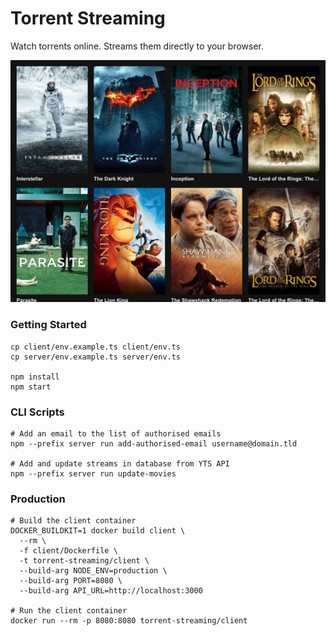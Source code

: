 # Torrent Streaming

Watch torrents online. Streams them directly to your browser.

![Preview](./misc/preview.png)

### Getting Started

```shell
cp client/env.example.ts client/env.ts
cp server/env.example.ts server/env.ts

npm install
npm start
```

### CLI Scripts

```shell
# Add an email to the list of authorised emails
npm --prefix server run add-authorised-email username@domain.tld

# Add and update streams in database from YTS API
npm --prefix server run update-movies
```

### Production

```shell
# Build the client container
DOCKER_BUILDKIT=1 docker build client \
  --rm \
  -f client/Dockerfile \
  -t torrent-streaming/client \
  --build-arg NODE_ENV=production \
  --build-arg PORT=8080 \
  --build-arg API_URL=http://localhost:3000

# Run the client container
docker run --rm -p 8080:8080 torrent-streaming/client
```
